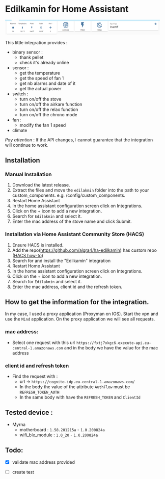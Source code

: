 # Edilkamin for Home Assistant

![example_integration](edilkamin.png)

This little integration provides :

- binary sensor :
  - thank pellet
  - check it's already online 
- sensor :
  - get the temperature
  - get the speed of fan 1
  - get nb alarms and date of it
  - get the actual power 
- switch :
  - turn on/off the stove  
  - turn on/off the airkare function
  - turn on/off the relax function
  - turn on/off the chrono mode
- fan :
  - modify the fan 1 speed  
- climate

_Pay attention_ : If the API changes, I cannot guarantee that the integration will continue to work.

## Installation

### Manual Installation
1. Download the latest release.
1. Extract the files and move the `edilakmin` folder into the path to your custom_components. e.g. /config/custom_components.
2. Restart Home Assistant
3. In the home assistant configuration screen click on Integrations.
4. Click on the + icon to add a new integration.
5. Search for `Edilakmin` and select it.
6. Enter the mac address of the stove name and click Submit.

### Installation via Home Assistant Community Store (HACS)
1. Ensure HACS is installed.
1. Add the repo(https://github.com/algra4/ha-edilkamin) has custom repo ([HACS how-to](https://hacs.xyz/docs/faq/custom_repositories))
1. Search for and install the "Edilkamin" integration
2. Restart Home Assistant
3. In the home assistant configuration screen click on Integrations.
4. Click on the + icon to add a new integration.
5. Search for `Edilakmin` and select it.
6. Enter the mac address, client id and the refresh token.

## How to get the information for the integration.

In my case, I used a proxy application (Proxyman on IOS).
Start the vpn and use the `Mind` application. 
On the proxy application we will see all requests. 

### mac address:

- Select one request with this url `https://fxtj7xkgc6.execute-api.eu-central-1.amazonaws.com` and in the body we have the value for the mac address

### client id and refresh token 

- Find the request with :
  - url -> `https://cognito-idp.eu-central-1.amazonaws.com/` 
  - In the body the value of the attribute `AuthFlow` must be `REFRESH_TOKEN_AUTH`
  - In the same body with have the `REFRESH_TOKEN` and `ClientId`

## Tested device :

- Myrna 
  - motherboard : `1.58.201215a` - `1.0.200824a`
  - wifi_ble_module : `1.0_20` - `1.0.200824a`

## Todo:

- [x] validate mac address provided 
- [ ] create test


